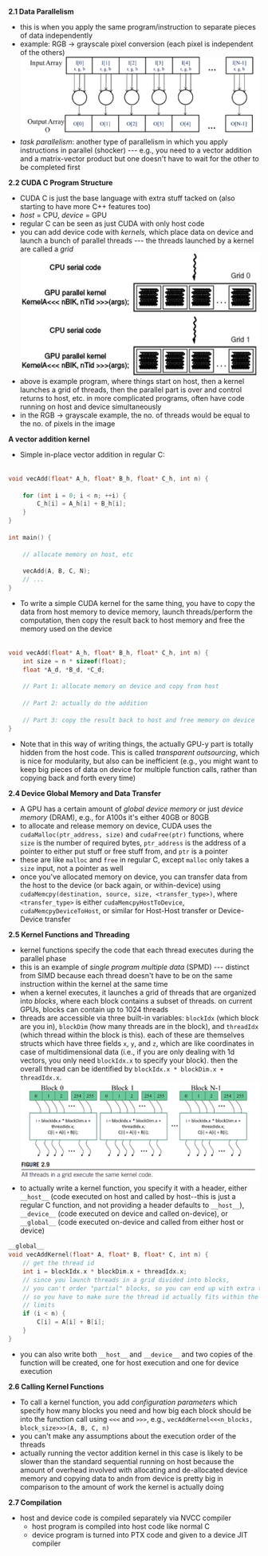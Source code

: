 
**2.1 Data Parallelism**
- this is when you apply the same program/instruction to separate pieces of data independently 
- example: RGB -> grayscale pixel conversion (each pixel is independent of the others)
![](figs/ch2_rgb.png)
- *task parallelism*: another type of parallelism in which you apply instructions in parallel (shocker) --- e.g., you need to a vector addition and a matrix-vector product but one doesn't have to wait for the other to be completed first

**2.2 CUDA C Program Structure**
- CUDA C is just the base language with extra stuff tacked on (also starting to have more C++ features too)
- *host* = CPU, *device* = GPU
- regular C can be seen as just CUDA with only host code
- you can add device code with *kernels,* which place data on device and launch a bunch of parallel threads --- the threads launched by a kernel are called a *grid*
![](figs/ch2_host-device.png)
- above is example program, where things start on host, then a kernel launches a grid of threads, then the parallel part is over and control returns to host, etc. in more complicated programs, often have code running on host and device simultaneously
- in the RGB -> grayscale example, the no. of threads would be equal to the no. of pixels in the image

**A vector addition kernel**

- Simple in-place vector addition in regular C:
```c

void vecAdd(float* A_h, float* B_h, float* C_h, int n) {

    for (int i = 0; i < n; ++i) {
        C_h[i] = A_h[i] + B_h[i];
    }
}

int main() {

    // allocate memory on host, etc

    vecAdd(A, B, C, N);
    // ...
}
```

- To write a simple CUDA kernel for the same thing, you have to copy the data from host memory to device memory, launch threads/perform the computation, then copy the result back to host memory and free the memory used on the device

```c

void vecAdd(float* A_h, float* B_h, float* C_h, int n) {
    int size = n * sizeof(float);
    float *A_d, *B_d, *C_d;

    // Part 1: allocate memory on device and copy from host

    // Part 2: actually do the addition

    // Part 3: copy the result back to host and free memory on device
}

```
- Note that in this way of writing things, the actually GPU-y part is totally hidden from the host code. This is called *transparent outsourcing*, which is nice for modularity, but also can be inefficient (e.g., you might want to keep big pieces of data on device for multiple function calls, rather than copying back and forth every time)


**2.4 Device Global Memory and Data Transfer**
- A GPU has a certain amount of *global device memory* or just *device memory* (DRAM), e.g., for A100s it's either 40GB or 80GB 
- to allocate and release memory on device, CUDA uses the `cudaMalloc(ptr_address, size)` and `cudaFree(ptr)` functions, where `size` is the number of required bytes, `ptr_address` is the address of a pointer to either put stuff or free stuff from, and `ptr` is a pointer
- these are like `malloc` and `free` in regular C, except `malloc` only takes a `size` input, not a pointer as well 
- once you've allocated memory on device, you can transfer data from the host to the device (or back again, or within-device) using `cudaMemcpy(destination, source, size, <transfer_type>)`, where `<transfer_type>` is either `cudaMemcpyHostToDevice`, `cudaMemcpyDeviceToHost`, or similar for Host-Host transfer or Device-Device transfer

**2.5 Kernel Functions and Threading**
- kernel functions specify the code that each thread executes during the parallel phase
- this is an example of *single program multiple data* (SPMD) --- distinct from SIMD because each thread doesn't have to be on the same instruction within the kernel at the same time
- when a kernel executes, it launches a grid of threads that are organized into *blocks*, where each block contains a subset of threads. on current GPUs, blocks can contain up to 1024 threads
- threads are accessible via three built-in variables: `blockIdx` (which block are you in), `blockDim` (how many threads are in the block), and `threadIdx` (which thread within the block is this). each of these are themselves structs which have three fields `x`, `y`, and `z`, which are like coordinates in case of multidimensional data (i.e., if you are only dealing with 1d vectors, you only need `blockIdx.x` to specify your block). then the overall thread can be identified by `blockIdx.x * blockDim.x + threadIdx.x`. 
![](figs/ch2_grid-threads.png)
- to actually write a kernel function, you specify it with a header, either `__host__` (code executed on host and called by host--this is just a regular C function, and not providing a header defaults to `__host__`), `__device__` (code executed on device and called on-device), or `__global__` (code executed on-device and called from either host or device)
```c
__global__
void vecAddKernel(float* A, float* B, float* C, int n) {
    // get the thread id
    int i = blockIdx.x * blockDim.x + threadIdx.x; 
    // since you launch threads in a grid divided into blocks, 
    // you can't order "partial" blocks, so you can end up with extra threads
    // so you have to make sure the thread id actually fits within the vector
    // limits
    if (i < n) {
        C[i] = A[i] + B[i]; 
    }
}
```
- you can also write both `__host__` and `__device__` and two copies of the function will be created, one for host execution and one for device execution

**2.6 Calling Kernel Functions**
- To call a kernel function, you add *configuration parameters* which specify how many blocks you need and how big each block should be into the function call using `<<<` and `>>>`, e.g., `vecAddKernel<<<n_blocks, block_size>>>(A, B, C, n)`
- you can't make any assumptions about the execution order of the threads
- actually running the vector addition kernel in this case is likely to be slower than the standard sequential running on host because the amount of overhead involved with allocating and de-allocated device memory and copying data to andn from device is pretty big in comparison to the amount of work the kernel is actually doing

**2.7 Compilation**
- host and device code is compiled separately via NVCC compiler
  - host program is compiled into host code like normal C
  - device program is turned into PTX code and given to a device JIT compiler